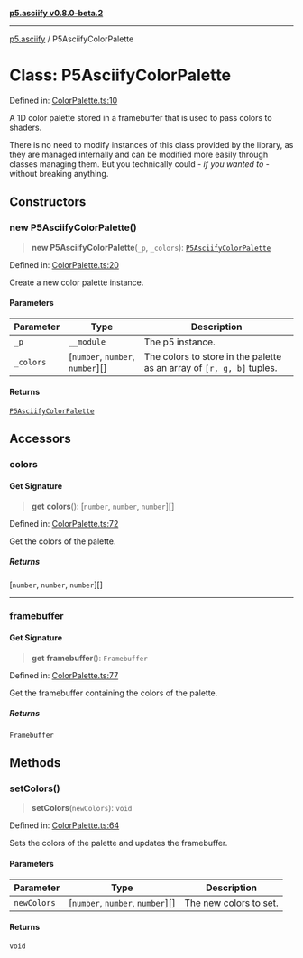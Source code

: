 [**p5.asciify v0.8.0-beta.2**](../README.md)

***

[p5.asciify](../README.md) / P5AsciifyColorPalette

# Class: P5AsciifyColorPalette

Defined in: [ColorPalette.ts:10](https://github.com/humanbydefinition/p5.asciify/blob/74cffcf930697a5f633b5e35f91777ec8f4d62e4/src/lib/ColorPalette.ts#L10)

A 1D color palette stored in a framebuffer that is used to pass colors to shaders.

There is no need to modify instances of this class provided by the library, 
as they are managed internally and can be modified more easily through classes managing them.
But you technically could - *if you wanted to* - without breaking anything.

## Constructors

### new P5AsciifyColorPalette()

> **new P5AsciifyColorPalette**(`_p`, `_colors`): [`P5AsciifyColorPalette`](P5AsciifyColorPalette.md)

Defined in: [ColorPalette.ts:20](https://github.com/humanbydefinition/p5.asciify/blob/74cffcf930697a5f633b5e35f91777ec8f4d62e4/src/lib/ColorPalette.ts#L20)

Create a new color palette instance.

#### Parameters

| Parameter | Type | Description |
| ------ | ------ | ------ |
| `_p` | `__module` | The p5 instance. |
| `_colors` | \[`number`, `number`, `number`\][] | The colors to store in the palette as an array of `[r, g, b]` tuples. |

#### Returns

[`P5AsciifyColorPalette`](P5AsciifyColorPalette.md)

## Accessors

### colors

#### Get Signature

> **get** **colors**(): \[`number`, `number`, `number`\][]

Defined in: [ColorPalette.ts:72](https://github.com/humanbydefinition/p5.asciify/blob/74cffcf930697a5f633b5e35f91777ec8f4d62e4/src/lib/ColorPalette.ts#L72)

Get the colors of the palette.

##### Returns

\[`number`, `number`, `number`\][]

***

### framebuffer

#### Get Signature

> **get** **framebuffer**(): `Framebuffer`

Defined in: [ColorPalette.ts:77](https://github.com/humanbydefinition/p5.asciify/blob/74cffcf930697a5f633b5e35f91777ec8f4d62e4/src/lib/ColorPalette.ts#L77)

Get the framebuffer containing the colors of the palette.

##### Returns

`Framebuffer`

## Methods

### setColors()

> **setColors**(`newColors`): `void`

Defined in: [ColorPalette.ts:64](https://github.com/humanbydefinition/p5.asciify/blob/74cffcf930697a5f633b5e35f91777ec8f4d62e4/src/lib/ColorPalette.ts#L64)

Sets the colors of the palette and updates the framebuffer.

#### Parameters

| Parameter | Type | Description |
| ------ | ------ | ------ |
| `newColors` | \[`number`, `number`, `number`\][] | The new colors to set. |

#### Returns

`void`
